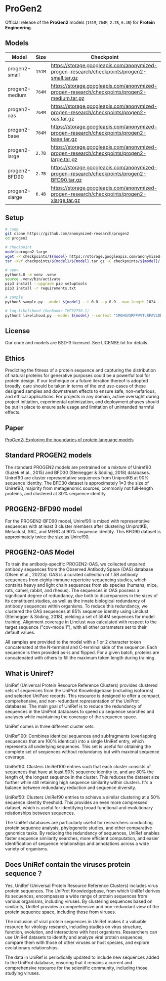 # ProGen2
Official release of the **ProGen2** models (`151M`, `764M`, `2.7B`, `6.4B`) for **Protein Engineering**.

## Models

| Model | Size | Checkpoint |
| ------ | ------ | ---------- |
| progen2-small	   | `151M` | https://storage.googleapis.com/anonymized-progen-research/checkpoints/progen2-small.tar.gz |
| progen2-medium   | `764M` | https://storage.googleapis.com/anonymized-progen-research/checkpoints/progen2-medium.tar.gz |
| progen2-oas	     | `764M` | https://storage.googleapis.com/anonymized-progen-research/checkpoints/progen2-oas.tar.gz |
| progen2-base     | `764M` | https://storage.googleapis.com/anonymized-progen-research/checkpoints/progen2-base.tar.gz |
| progen2-large    | `2.7B` |  https://storage.googleapis.com/anonymized-progen-research/checkpoints/progen2-large.tar.gz |
| progen2-BFD90    | `2.7B` | https://storage.googleapis.com/anonymized-progen-research/checkpoints/progen2-BFD90.tar.gz |
| progen2-xlarge   | `6.4B` | https://storage.googleapis.com/anonymized-progen-research/checkpoints/progen2-xlarge.tar.gz |

## Setup
```sh
# code
git clone https://github.com/anonymized-research/progen2
cd progen2

# checkpoint
model=progen2-large
wget -P checkpoints/${model} https://storage.googleapis.com/anonymized-progen-research/checkpoints/${model}.tar.gz
tar -xvf checkpoints/${model}/${model}.tar.gz -C checkpoints/${model}/

# venv
python3.8 -m venv .venv
source .venv/bin/activate
pip3 install --upgrade pip setuptools
pip3 install -r requirements.txt

# sample
python3 sample.py --model ${model} --t 0.8 --p 0.9 --max-length 1024 --num-samples 2 --context "1"

# log-likelihood (GenBank: TMF32756.1)
python3 likelihood.py --model ${model} --context "1MGHGVSRPPVVTLRPAVLDDCPVLWRWRNDPETRQASVDEREIPVDTHTRWFEETLKRFDRKLFIVSADGVDAGMVRLDIQDRDAAVSVNIAPEWRGRGVGPRALGCLSREAFGPLALLRMSAVVKRENAASRIAFERAGFTVVDTGGPLLHSSKARLHVVAAIQARMGSTRLPGKVLVSIAGRPTIQRIAERLAVCQELDAVAVSTSVENRDDAIADLAAHLGLVCVRGSETDLIERLGRTAARTGADALVRITADCPLVDPALVDRVVGVWRRSAGRLEYVSNVFPPTFPDGLDVEVLSRTVLERLDREVSDPFFRESLTAYVREHPAAFEIANVEHPEDLSRLRWTMDYPEDLAFVEAVYRRLGNQGEIFGMDDLLRLLEWSPELRDLNRCREDVTVERGIRGTGYHAALRARGQAP2"
```

## License
Our code and models are BSD-3 licensed. See LICENSE.txt for details.

## Ethics
Predicting the fitness of a protein sequence and capturing the distribution of natural proteins for generative purposes could be a powerful tool for protein design. If our technique or a future iteration thereof is adopted broadly, care should be taken in terms of the end use-cases of these designed samples and downstream effects to ensure safe, non-nefarious, and ethical applications. For projects in any domain, active oversight during project initiation, experimental optimization, and deployment phases should be put in place to ensure safe usage and limitation of unintended harmful effects.

## Paper
[ProGen2: Exploring the boundaries of protein language models](https://www.sciencedirect.com/science/article/abs/pii/S2405471223002727?via%3Dihub)  

## Standard PROGEN2 models
The standard PROGEN2 models are pretrained on a mixture of Uniref90 (Suzek et al., 2015) and BFD30 (Steinegger & Söding, 2018) databases.  
Uniref90 are cluster representative sequences from UniprotKB at 90% sequence identity. The BFD30 dataset is approximately 1=3 the size of Uniref90, majority from metagenomic sources, commonly not full-length proteins, and clustered at 30% sequence identity.  

## PROGEN2-BFD90 model

For the PROGEN2-BFD90 model, Uniref90 is mixed with representative sequences with at least 3 cluster members after clustering UniprotKB, Metaclust, SRC, and MERC at 90% sequence identity. This BFD90 dataset is approximately twice the size as Uniref90. 

## PROGEN2-OAS Model
To train the antibody-specific PROGEN2-OAS, we collected unpaired antibody sequences from the Observed Antibody Space (OAS) database (Olsen et al., 2022a). OAS is a curated collection of
1.5B antibody sequences from eighty immune repertoire sequencing studies, which contains heavy and light chain sequences from six species (humans, mice, rats, camel, rabbit, and rhesus). The
sequences in OAS possess a significant degree of redundancy, due both to discrepancies in the sizes of its constituent studies, as well as the innate biological redundancy of antibody sequences within
organisms. To reduce this redundancy, we clustered the OAS sequences at 85% sequence identity using Linclust (Steinegger & Söding, 2018), yielding a set of 554M sequences for model training.
Alignment coverage in Linclust was calculated with respect to the target sequence ("cov-mode 1"), with all other parameters set to their default values.  

All samples are provided to the model with a 1 or 2 character token concatenated at the N-terminal and C-terminal side of the sequence. Each sequence is then provided as-is and flipped. For a given
batch, proteins are concatenated with others to fill the maximum token length during training.  
## What is Uniref?
UniRef (Universal Protein Resource Reference Clusters) provides clustered sets of sequences from the UniProt Knowledgebase (including isoforms) and selected UniParc records. This resource is designed to offer a compact, comprehensive, and non-redundant representation of the UniProt databases. The main goal of UniRef is to reduce the redundancy of sequences in the UniProt databases to speed up sequence searches and analyses while maintaining the coverage of the sequence space.  

UniRef comes in three different cluster sets:  

UniRef100: Combines identical sequences and subfragments (overlapping sequences that are 100% identical) into a single UniRef entry, which represents all underlying sequences. This set is useful for obtaining the complete set of sequences without redundancy but with maximal sequence coverage. 

UniRef90: Clusters UniRef100 entries such that each cluster consists of sequences that have at least 90% sequence identity to, and are 80% the length of, the longest sequence in the cluster. This reduces the dataset size further while still retaining high sequence similarity within clusters. It's a balance between redundancy reduction and sequence diversity.  

UniRef50: Clusters UniRef90 entries to achieve a similar clustering at a 50% sequence identity threshold. This provides an even more compressed dataset, which is useful for identifying broad functional and evolutionary relationships between sequences.  

The UniRef databases are particularly useful for researchers conducting protein sequence analysis, phylogenetic studies, and other comparative genomics tasks. By reducing the redundancy of sequences, UniRef enables faster sequence similarity searches, more efficient computation, and easier identification of sequence relationships and annotations across a wide variety of organisms.  

## Does UniRef contain the viruses protein sequence？
Yes, UniRef (Universal Protein Resource Reference Clusters) includes virus protein sequences. The UniProt Knowledgebase, from which UniRef derives its sequences, encompasses a wide range of protein sequences from various organisms, including viruses. By clustering sequences based on similarity, UniRef provides a comprehensive and non-redundant view of the protein sequence space, including those from viruses.

The inclusion of viral protein sequences in UniRef makes it a valuable resource for virology research, including studies on virus structure, function, evolution, and interactions with host organisms. Researchers can use UniRef datasets to identify and analyze viral protein sequences, compare them with those of other viruses or host species, and explore evolutionary relationships.  

The data in UniRef is periodically updated to include new sequences added to the UniProt database, ensuring that it remains a current and comprehensive resource for the scientific community, including those studying viruses.  

